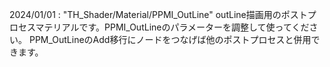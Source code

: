 2024/01/01 : "TH_Shader/Material/PPMI_OutLine" 
outLine描画用のポストプロセスマテリアルです。PPMI_OutLineのパラメーターを調整して使ってください。
PPM_OutLineのAdd移行にノードをつなげば他のポストプロセスと併用できます。
